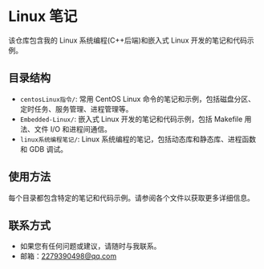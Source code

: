 # Linux 笔记

该仓库包含我的 Linux 系统编程(C++后端)和嵌入式 Linux 开发的笔记和代码示例。

## 目录结构

- `centosLinux指令/`: 常用 CentOS Linux 命令的笔记和示例，包括磁盘分区、定时任务、服务管理、进程管理等。
- `Embedded-Linux/`: 嵌入式 Linux 开发的笔记和代码示例，包括 Makefile 用法、文件 I/O 和进程间通信。
- `linux系统编程笔记/`: Linux 系统编程的笔记，包括动态库和静态库、进程函数和 GDB 调试。

## 使用方法

每个目录都包含特定的笔记和代码示例。请参阅各个文件以获取更多详细信息。

## 联系方式

- 如果您有任何问题或建议，请随时与我联系。
 - 邮箱：<2279390498@qq.com>
